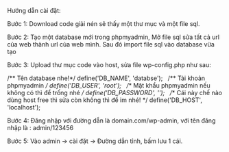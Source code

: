 Hướng dẫn cài đặt: 

Bước 1: Download code giải nén sẽ thấy một thư mục và một file sql.

Bước 2: Tạo một database mới trong phpmyadmin, Mở file sql sửa tất cả url của web thành url của web mình. Sau đó import file sql vào database vừa tạo

Bước 3: Upload thư mục code vào host, sửa file wp-config.php như sau:

/** Tên database nhe!*/
define('DB_NAME', 'databse');
 
/** Tài khoản phpmyadmin */
define('DB_USER', 'root');
 
/** Mật khẩu phpmyadmin nếu không có thì để trống nhé */
define('DB_PASSWORD', '');
 
/** Cái này chế nào dùng host free thì sửa còn không thì để im nhé! */
define('DB_HOST', 'localhost');

Bước 4: Đăng nhập với đường dẫn là domain.com/wp-admin, với tên đăng nhập là : admin/123456

Bước 5: Vào admin -> cài đặt -> Đường dẫn tỉnh, bấm lưu 1 cái.
